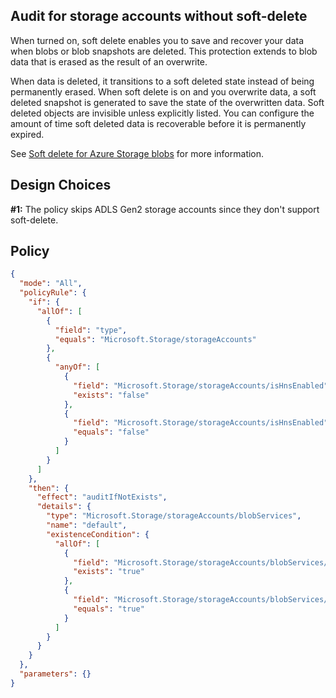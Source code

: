 ## Audit for storage accounts without soft-delete

When turned on, soft delete enables you to save and recover your data when blobs or blob snapshots are deleted. This protection extends to blob data that is erased as the result of an overwrite.

When data is deleted, it transitions to a soft deleted state instead of being permanently erased. When soft delete is on and you overwrite data, a soft deleted snapshot is generated to save the state of the overwritten data. Soft deleted objects are invisible unless explicitly listed. You can configure the amount of time soft deleted data is recoverable before it is permanently expired.

See [Soft delete for Azure Storage blobs](https://docs.microsoft.com/en-us/azure/storage/blobs/storage-blob-soft-delete) for more information.

## Design Choices

**#1:** The policy skips ADLS Gen2 storage accounts since they don't support soft-delete.

## Policy

```json
{
  "mode": "All",
  "policyRule": {
    "if": {
      "allOf": [
        {
          "field": "type",
          "equals": "Microsoft.Storage/storageAccounts"
        },
        {
          "anyOf": [
            {
              "field": "Microsoft.Storage/storageAccounts/isHnsEnabled",
              "exists": "false"
            },
            {
              "field": "Microsoft.Storage/storageAccounts/isHnsEnabled",
              "equals": "false"
            }
          ]
        }
      ]
    },
    "then": {
      "effect": "auditIfNotExists",
      "details": {
        "type": "Microsoft.Storage/storageAccounts/blobServices",
        "name": "default",
        "existenceCondition": {
          "allOf": [
            {
              "field": "Microsoft.Storage/storageAccounts/blobServices/deleteRetentionPolicy.enabled",
              "exists": "true"
            },
            {
              "field": "Microsoft.Storage/storageAccounts/blobServices/deleteRetentionPolicy.enabled",
              "equals": "true"
            }
          ]
        }
      }
    }
  },
  "parameters": {}
}
```
